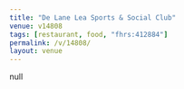 ```yaml
---
title: "De Lane Lea Sports & Social Club"
venue: v14808
tags: [restaurant, food, "fhrs:412884"]
permalink: /v/14808/
layout: venue
---
```

null